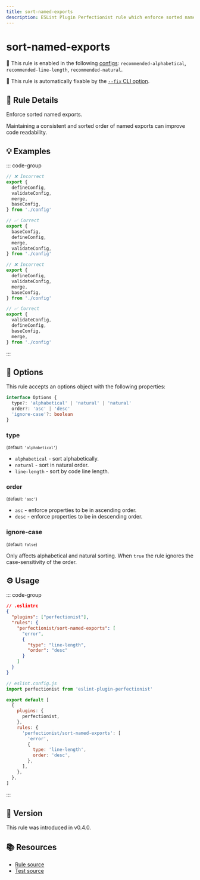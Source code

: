 ```yaml
---
title: sort-named-exports
description: ESLint Plugin Perfectionist rule which enforce sorted named exports
---
```


# sort-named-exports

💼 This rule is enabled in the following [configs](/configs/): `recommended-alphabetical`, `recommended-line-length`, `recommended-natural`.

🔧 This rule is automatically fixable by the [`--fix` CLI option](https://eslint.org/docs/latest/user-guide/command-line-interface#--fix).

<!-- end auto-generated rule header -->

## 📖 Rule Details

Enforce sorted named exports.

Maintaining a consistent and sorted order of named exports can improve code readability.

## 💡 Examples

::: code-group

<!-- prettier-ignore -->
```js [Alphabetical and Natural Sorting]
// ❌ Incorrect
export {
  defineConfig,
  validateConfig,
  merge,
  baseConfig,
} from './config'

// ✅ Correct
export {
  baseConfig,
  defineConfig,
  merge,
  validateConfig,
} from './config'
```

<!-- prettier-ignore -->
```js [Sorting by Line Length]
// ❌ Incorrect
export {
  defineConfig,
  validateConfig,
  merge,
  baseConfig,
} from './config'

// ✅ Correct
export {
  validateConfig,
  defineConfig,
  baseConfig,
  merge,
} from './config'
```

:::

## 🔧 Options

This rule accepts an options object with the following properties:

```ts
interface Options {
  type?: 'alphabetical' | 'natural' | 'natural'
  order?: 'asc' | 'desc'
  'ignore-case'?: boolean
}
```

### type

<sub>(default: `'alphabetical'`)</sub>

- `alphabetical` - sort alphabetically.
- `natural` - sort in natural order.
- `line-length` - sort by code line length.

### order

<sub>(default: `'asc'`)</sub>

- `asc` - enforce properties to be in ascending order.
- `desc` - enforce properties to be in descending order.

### ignore-case

<sub>(default: `false`)</sub>

Only affects alphabetical and natural sorting. When `true` the rule ignores the case-sensitivity of the order.

## ⚙️ Usage

::: code-group

```json [Legacy Config]
// .eslintrc
{
  "plugins": ["perfectionist"],
  "rules": {
    "perfectionist/sort-named-exports": [
      "error",
      {
        "type": "line-length",
        "order": "desc"
      }
    ]
  }
}
```

```js [Flat Config]
// eslint.config.js
import perfectionist from 'eslint-plugin-perfectionist'

export default [
  {
    plugins: {
      perfectionist,
    },
    rules: {
      'perfectionist/sort-named-exports': [
        'error',
        {
          type: 'line-length',
          order: 'desc',
        },
      ],
    },
  },
]
```

:::

## 🚀 Version

This rule was introduced in v0.4.0.

## 📚 Resources

- [Rule source](https://github.com/azat-io/eslint-plugin-perfectionist/blob/main/rules/sort-named-exports.ts)
- [Test source](https://github.com/azat-io/eslint-plugin-perfectionist/blob/main/test/sort-named-exports.test.ts)
